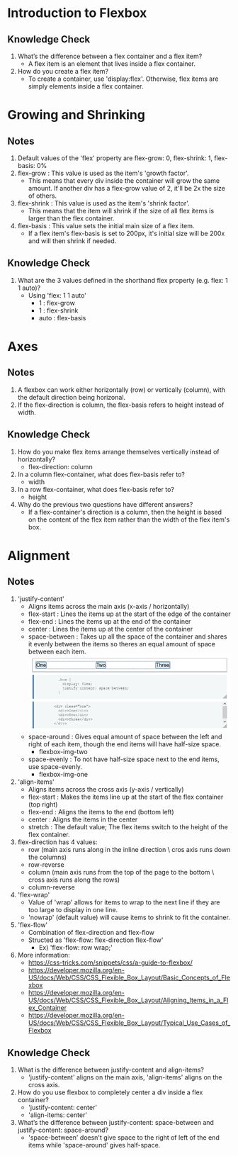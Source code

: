 # Introduction to Flexbox
## Knowledge Check
1. What’s the difference between a flex container and a flex item?
    * A flex item is an element that lives inside a flex container.
2. How do you create a flex item?
    * To create a container, use 'display:flex'. Otherwise, flex items are simply elements inside a flex container.
# Growing and Shrinking
## Notes
1. Default values of the 'flex' property are flex-grow: 0, flex-shrink: 1, flex-basis: 0%
2. flex-grow : This value is used as the item's 'growth factor'.
    * This means that every div inside the container will grow the same amount. If another div has a flex-grow value of 2, it'll be 2x the size of others.
3. flex-shrink : This value is used as the item's 'shrink factor'. 
    * This means that the item will shrink if the size of all flex items is larger than the flex container.
4. flex-basis : This value sets the initial main size of a flex item. 
    * If a flex item's flex-basis is set to 200px, it's initial size will be 200x and will then shrink if needed.
## Knowledge Check
1. What are the 3 values defined in the shorthand flex property (e.g. flex: 1 1 auto)?
    * Using 'flex: 1 1 auto'
        * 1 : flex-grow 
        * 1 : flex-shrink
        * auto : flex-basis
# Axes
## Notes
1. A flexbox can work either horizontally (row) or vertically (column), with the default direction being horizonal.
2. If the flex-direction is column, the flex-basis refers to height instead of width.
## Knowledge Check
1. How do you make flex items arrange themselves vertically instead of horizontally?
    * flex-direction: column
2. In a column flex-container, what does flex-basis refer to?
    * width
3. In a row flex-container, what does flex-basis refer to?
    * height
4. Why do the previous two questions have different answers?
    * If a flex-container's direction is a column, then the height is based on the content of the flex item rather than the width of the flex item's box.
# Alignment
## Notes
1. 'justify-content' 
	* Aligns items across the main axis (x-axis / horizontally)	
    * flex-start : Lines the items up at the start of the edge of the container
    * flex-end : Lines the items up at the end of the container
    * center : Lines the items up at the center of the container
	* space-between : Takes up all the space of the container and shares it evenly between the items so theres an equal amount of space between each item. 
        ![flexbox space-between](./images/flexbox-img-three.png)
    * space-around : Gives equal amount of space between the left and right of each item, though the end items will have half-size space.
        * flexbox-img-two
    * space-evenly : To not have half-size space next to the end items, use space-evenly.
        * flexbox-img-one 
2. 'align-items'
	* Aligns items across the cross axis (y-axis / vertically)
	* flex-start : Makes the items line up at the start of the flex container (top right)
	* flex-end : Aligns the items to the end (bottom left)
	* center : Aligns the items in the center
	* stretch : The default value; The flex items switch to the height of the flex container.
3. flex-direction has 4 values:
	* row (main axis runs along in the inline direction \ cros axis runs down the columns)
	* row-reverse
	* column (main axis runs from the top of the page to the bottom \ cross axis runs along the rows)
	* column-reverse
4. 'flex-wrap'
	* Value of 'wrap' allows for items to wrap to the next line if they are too large to display in one line.
	* 'nowrap' (default value) will cause items to shrink to fit the container.
5. 'flex-flow'
	* Combination of flex-direction and flex-flow
	* Structed as 'flex-flow: flex-direction flex-flow'
	    * Ex) 'flex-flow: row wrap;'
6. More information:
	* https://css-tricks.com/snippets/css/a-guide-to-flexbox/
	* https://developer.mozilla.org/en-US/docs/Web/CSS/CSS_Flexible_Box_Layout/Basic_Concepts_of_Flexbox
	* https://developer.mozilla.org/en-US/docs/Web/CSS/CSS_Flexible_Box_Layout/Aligning_Items_in_a_Flex_Container
	* https://developer.mozilla.org/en-US/docs/Web/CSS/CSS_Flexible_Box_Layout/Typical_Use_Cases_of_Flexbox
## Knowledge Check
1. What is the difference between justify-content and align-items?
    * 'justify-content' aligns on the main axis, 'align-items' aligns on the cross axis.
2. How do you use flexbox to completely center a div inside a flex container?
    * 'justify-content: center'
    * 'align-items: center'
3. What’s the difference between justify-content: space-between and justify-content: space-around?
    * 'space-between' doesn't give space to the right of left of the end items while 'space-around' gives half-space.